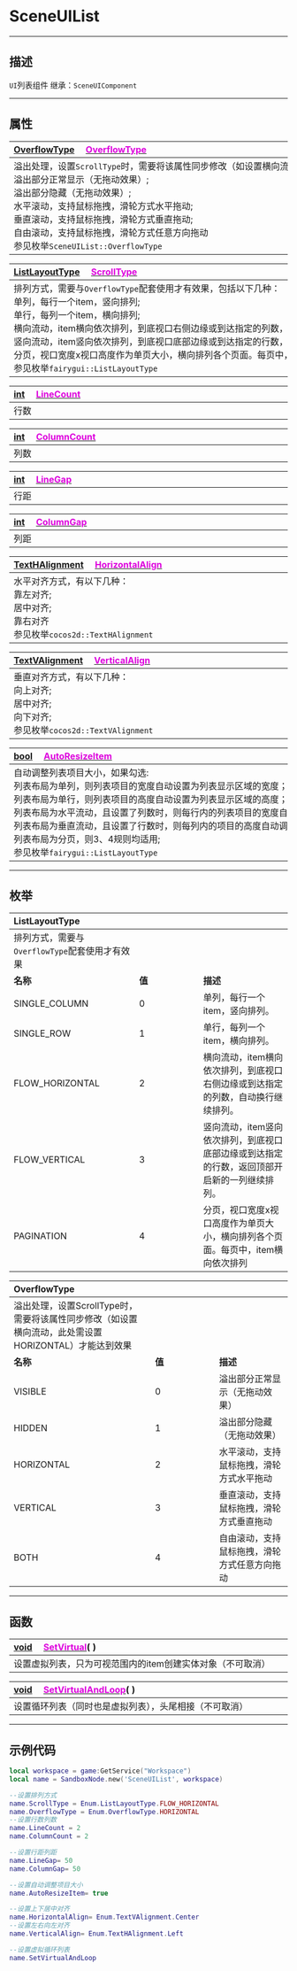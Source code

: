 # SceneUIList
------------------------------------------------------------------------------------------
## 描述

`UI`列表组件
继承：`SceneUIComponent` 

------------------------------------------------------------------------------------------
## 属性

|<div style="width:1125px">[OverflowType](/Api/Enumerate/UI/OverflowType.md) &emsp;[<font color="dd00dd">OverflowType</font>](/Api/Class/Scene/SceneUIList_F/OverflowType.md)</div>|
|:---|
|溢出处理，设置`ScrollType`时，需要将该属性同步修改（如设置横向流动，此处需设置`HORIZONTAL`）才能达到效果，包括以下几种：<br>溢出部分正常显示（无拖动效果）;<br>溢出部分隐藏（无拖动效果）;<br>水平滚动，支持鼠标拖拽，滑轮方式水平拖动;<br>垂直滚动，支持鼠标拖拽，滑轮方式垂直拖动;<br>自由滚动，支持鼠标拖拽，滑轮方式任意方向拖动<br>参见枚举`SceneUIList::OverflowType`|

|<div style="width:1125px">[ListLayoutType]() &emsp;[<font color="dd00dd">ScrollType</font>](/Api/Class/Scene/SceneUIList_F/ScrollType.md)</div>|
|:---|
|排列方式，需要与`OverflowType`配套使用才有效果，包括以下几种：<br>单列，每行一个item，竖向排列;<br>单行，每列一个item，横向排列;<br>横向流动，item横向依次排列，到底视口右侧边缘或到达指定的列数，自动换行继续排列;<br>竖向流动，item竖向依次排列，到底视口底部边缘或到达指定的行数，返回顶部开启新的一列继续排列;<br>分页，视口宽度x视口高度作为单页大小，横向排列各个页面。每页中，item横向依次排列<br>参见枚举`fairygui::ListLayoutType`|

|<div style="width:1125px">[int](/Api/DataType/Int.md) &emsp;[<font color="dd00dd">LineCount</font>](/Api/Class/Scene/SceneUIList_F/LineCount.md)</div>|
|:---|
|行数|

|<div style="width:1125px">[int](/Api/DataType/Int.md) &emsp;[<font color="dd00dd">ColumnCount</font>](/Api/Class/Scene/SceneUIList_F/ColumnCount.md)</div>|
|:---|
|列数|

|<div style="width:1125px">[int](/Api/DataType/Int.md) &emsp;[<font color="dd00dd">LineGap</font>](/Api/Class/Scene/SceneUIList_F/LineGap.md)</div>|
|:---|
|行距|

|<div style="width:1125px">[int](/Api/DataType/Int.md) &emsp;[<font color="dd00dd">ColumnGap</font>](/Api/Class/Scene/SceneUIList_F/ColumnGap.md)</div>|
|:---|
|列距|

|<div style="width:1125px">[TextHAlignment](/Api/Enumerate/UI/TextHAlignment.md) &emsp;[<font color="dd00dd">HorizontalAlign</font>](/Api/Class/Scene/SceneUIList_F/HorizontalAlign.md)</div>|
|:---|
|水平对齐方式，有以下几种：<br>靠左对齐;<br>居中对齐;<br>靠右对齐<br>参见枚举`cocos2d::TextHAlignment`|

|<div style="width:1125px">[TextVAlignment](/Api/Enumerate/UI/TextVAlignment.md) &emsp;[<font color="dd00dd">VerticalAlign</font>](/Api/Class/Scene/SceneUIList_F/VerticalAlign.md)</div>|
|:---|
|垂直对齐方式，有以下几种：<br>向上对齐;<br>居中对齐;<br>向下对齐;<br>参见枚举`cocos2d::TextVAlignment`|


|<div style="width:1125px">[bool](/Api/DataType/Bool.md) &emsp;[<font color="dd00dd">AutoResizeItem</font>](/Api/Class/Scene/SceneUIList_F/AutoResizeItem.md)</div>|
|:---|
|自动调整列表项目大小，如果勾选:<br>列表布局为单列，则列表项目的宽度自动设置为列表显示区域的宽度；<br>列表布局为单行，则列表项目的高度自动设置为列表显示区域的高度；<br>列表布局为水平流动，且设置了列数时，则每行内的列表项目的宽度自动调整使行宽与列表显示区域的宽度相等；<br>列表布局为垂直流动，且设置了行数时，则每列内的项目的高度自动调整使行高与列表显示区域的高度相等；<br>列表布局为分页，则3、4规则均适用;<br>参见枚举`fairygui::ListLayoutType`|


------------------------------------------------------------------------------------------
## 枚举

|<div style="width:200px">ListLayoutType</div>|<div style="width:100px"></div>|<div style="width:100px"></div>|
|:---   |:---|:---|
|排列方式，需要与`OverflowType`配套使用才有效果|
|**名称**   |**值**  |**描述**|
|SINGLE_COLUMN   |0   |单列，每行一个item，竖向排列。|
|SINGLE_ROW|1   |单行，每列一个item，横向排列。|
|FLOW_HORIZONTAL  |2   |横向流动，item横向依次排列，到底视口右侧边缘或到达指定的列数，自动换行继续排列。|
|FLOW_VERTICAL  |3   |竖向流动，item竖向依次排列，到底视口底部边缘或到达指定的行数，返回顶部开启新的一列继续排列。|
|PAGINATION  |4   |分页，视口宽度x视口高度作为单页大小，横向排列各个页面。每页中，item横向依次排列|


|<div style="width:200px">OverflowType</div>|<div style="width:100px"></div>|<div style="width:100px"></div>|
|:---   |:---|:---|
|溢出处理，设置ScrollType时，需要将该属性同步修改（如设置横向流动，此处需设置HORIZONTAL）才能达到效果|
|**名称**   |**值**  |**描述**|
|VISIBLE   |0   |溢出部分正常显示（无拖动效果）|
|HIDDEN|1   |溢出部分隐藏（无拖动效果）|
|HORIZONTAL  |2   |水平滚动，支持鼠标拖拽，滑轮方式水平拖动|
|VERTICAL  |3   |垂直滚动，支持鼠标拖拽，滑轮方式垂直拖动
|BOTH  |4   |自由滚动，支持鼠标拖拽，滑轮方式任意方向拖动|


------------------------------------------------------------------------------------------
## 函数

|<div style="width:1125px">[void](/Api/Parameter/void.md) &emsp;[<font color="dd00dd">SetVirtual</font>](/Api/Class/Scene/SceneUIList_F/FontSize.md)( )</div>|
|:---|
|设置虚拟列表，只为可视范围内的item创建实体对象（不可取消）|

|<div style="width:1125px">[void](/Api/Parameter/void.md) &emsp;[<font color="dd00dd">SetVirtualAndLoop</font>](/Api/Class/Scene/SceneUIList_F/FontSize.md)( )</div>|
|:---|
|设置循环列表（同时也是虚拟列表），头尾相接（不可取消）|

------------------------------------------------------------------------------------------
## 示例代码

```lua
local workspace = game:GetService("Workspace")
local name = SandboxNode.new('SceneUIList', workspace)

--设置排列方式
name.ScrollType = Enum.ListLayoutType.FLOW_HORIZONTAL
name.OverflowType = Enum.OverflowType.HORIZONTAL 
--设置行数列数
name.LineCount = 2
name.ColumnCount = 2

--设置行距列距
name.LineGap= 50
name.ColumnGap= 50

--设置自动调整项目大小
name.AutoResizeItem= true

--设置上下居中对齐
name.HorizontalAlign= Enum.TextVAlignment.Center
--设置左右向左对齐
name.VerticalAlign= Enum.TextHAlignment.Left

--设置虚拟循环列表
name.SetVirtualAndLoop
```